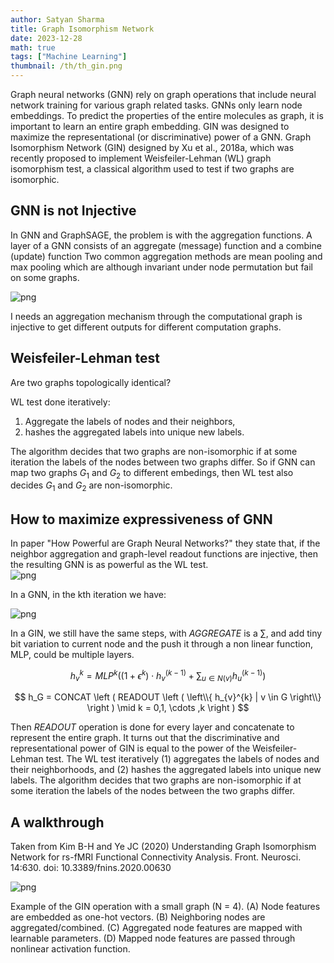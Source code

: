```yaml
---
author: Satyan Sharma
title: Graph Isomorphism Network
date: 2023-12-28
math: true
tags: ["Machine Learning"]
thumbnail: /th/th_gin.png
---
```


Graph neural networks (GNN) rely on graph operations that include neural network training for various graph related tasks.  GNNs only learn node embeddings. To predict the properties of the entire molecules as graph, it is important to learn an entire graph embedding. GIN was designed to maximize the representational (or discriminative) power of a GNN. Graph Isomorphism Network (GIN) designed by Xu et al., 2018a, which was recently proposed to implement Weisfeiler-Lehman (WL) graph isomorphism test, a classical algorithm used to test if two graphs are isomorphic.


## GNN is not Injective

In GNN and GraphSAGE, the problem is with the aggregation functions. A layer of a GNN consists of an aggregate (message) function and a combine (update) function
Two common aggregation methods are mean pooling and max pooling which are although invariant under node permutation but fail on some graphs.  


![png](/Untitled-2024-02-25-1035.png)

I needs an aggregation mechanism through the computational graph is injective to get different outputs for different computation graphs. 

## Weisfeiler-Lehman test
Are two graphs topologically identical?

WL test done iteratively:
1. Aggregate the labels of nodes and their neighbors,
2. hashes the aggregated labels into unique new labels.

The algorithm decides that two graphs are non-isomorphic if at some iteration the labels of the nodes between two graphs differ. So if GNN can map two graphs $G_1$ and $G_2$ to different embedings, then WL test also decides $G_1$ and $G_2$ are non-isomorphic.


## How to maximize expressiveness of GNN
In paper "How Powerful are Graph Neural Networks?" they state that, if the neighbor aggregation and graph-level readout functions are injective, then the resulting GNN is as powerful as the WL test.  
![png](/theorem3.png)

In a GNN, in the kth iteration we have:

![png](/agg.png)

In a GIN, we still have the same steps, with $AGGREGATE$ is a $\sum$, and add tiny bit variation to current node and the push it through a non linear function, MLP, could be multiple layers.

$$
 h_{v}^{k} = MLP^{k}\left ( \left ( 1+\epsilon^k \right )\cdot h_v^{(k-1)}+ \sum_{u\in N(v)}h_u^{(k-1)} \right )
$$


$$
h_G = CONCAT \left ( READOUT \left (  \left\\{ h_{v}^{k} | v \in G  \right\\} \right ) \mid k = 0,1, \cdots ,k \right ) 
$$


Then $READOUT$ operation is done for every layer and concatenate to represent the entire graph. It turns out that the discriminative and representational power of GIN is equal to the power of the
Weisfeiler-Lehman test.
The WL test iteratively 
(1) aggregates the labels of nodes and their neighborhoods, and 
(2) hashes the aggregated labels into unique new labels. The algorithm decides that two graphs are non-isomorphic if at some iteration the labels of the nodes between the two
graphs differ.





## A walkthrough 
Taken from Kim B-H and Ye JC (2020) Understanding Graph Isomorphism Network for rs-fMRI Functional Connectivity Analysis. Front. Neurosci. 14:630. doi: 10.3389/fnins.2020.00630

![png](/fnins-14-00630-g003.jpg)

Example of the GIN operation with a small graph (N = 4). (A) Node features are embedded as one-hot vectors. (B) Neighboring nodes are aggregated/combined. (C) Aggregated node features are mapped with learnable parameters. (D) Mapped node features are passed through nonlinear activation function.

